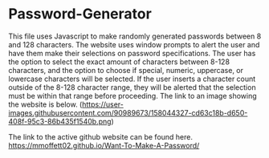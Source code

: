 # Password-Generator
This file uses Javascript to make randomly generated passwords between 8 and 128 characters.
The website uses window prompts to alert the user and have them make their selections on password specifications. 
The user has the option to select the exact amount of characters between 8-128 characters, and the option to choose if special, numeric, uppercase, or lowercase characters will be selected. 
If the user inserts a character count outside of the 8-128 character range, they will be alerted that the selection must be within that range before proceeding.
The link to an image showing the website is below. 
(https://user-images.githubusercontent.com/90989673/158044327-cd63c18b-d650-408f-95c3-86b435f1540b.png)


The link to the active github website can be found here. 
https://mmoffett02.github.io/Want-To-Make-A-Password/
